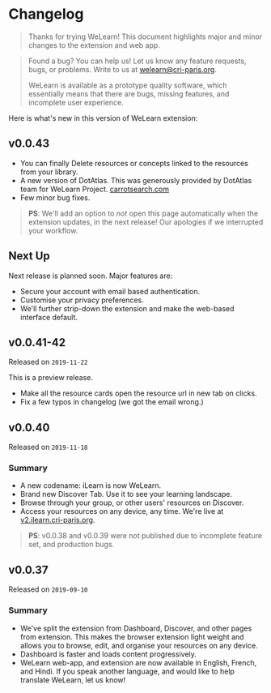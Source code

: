 # Changelog

> Thanks for trying WeLearn! This document highlights major and minor changes
> to the extension and web app.

> Found a bug? You can help us! Let us know any feature requests, bugs,
> or problems. Write to us at [welearn@cri-paris.org][email].
> 
> WeLearn is available as a prototype quality software, which essentially means
> that there are bugs, missing features, and incomplete user experience. 

Here is what's new in this version of WeLearn extension:

## v0.0.43

- You can finally Delete resources or concepts linked to the resources from
  your library.
- A new version of DotAtlas. This was generously provided by DotAtlas team
  for WeLearn Project. [carrotsearch.com](https://carrotsearch.com/)
- Few minor bug fixes.

> **PS**: We'll add an option to _not_ open this page automatically when the
> extension updates, in the next release! Our apologies if we interrupted
> your workflow.


## Next Up

Next release is planned soon. Major features are:

- Secure your account with email based authentication.
- Customise your privacy preferences.
- We'll further strip-down the extension and make the web-based interface
  default.

## v0.0.41-42

Released on `2019-11-22`

This is a preview release.

- Make all the resource cards open the resource url in new tab on clicks.
- Fix a few typos in changelog (we got the email wrong.)

## v0.0.40

Released on `2019-11-18`

### Summary
- A new codename: iLearn is now WeLearn.
- Brand new Discover Tab. Use it to see your learning landscape.
- Browse through your group, or other users' resources on Discover.
- Access your resources on any device, any time. We're live at
  [v2.ilearn.cri-paris.org][homepage].


> **PS**: v0.0.38 and v0.0.39 were not published due to incomplete feature
> set, and production bugs.

## v0.0.37

Released on `2019-09-10`

### Summary
- We've split the extension from Dashboard, Discover, and other pages from
  extension. This makes the browser extension light weight and allows you
  to browse, edit, and organise your resources on any device.
- Dashboard is faster and loads content progressively.
- WeLearn web-app, and extension are now available in English, French, and
  Hindi. If you speak another language, and would like to help translate
  WeLearn, let us know!

[email]: mailto:welearn@cri-paris.org
[homepage]: https://v2.ilearn.cri-paris.org
